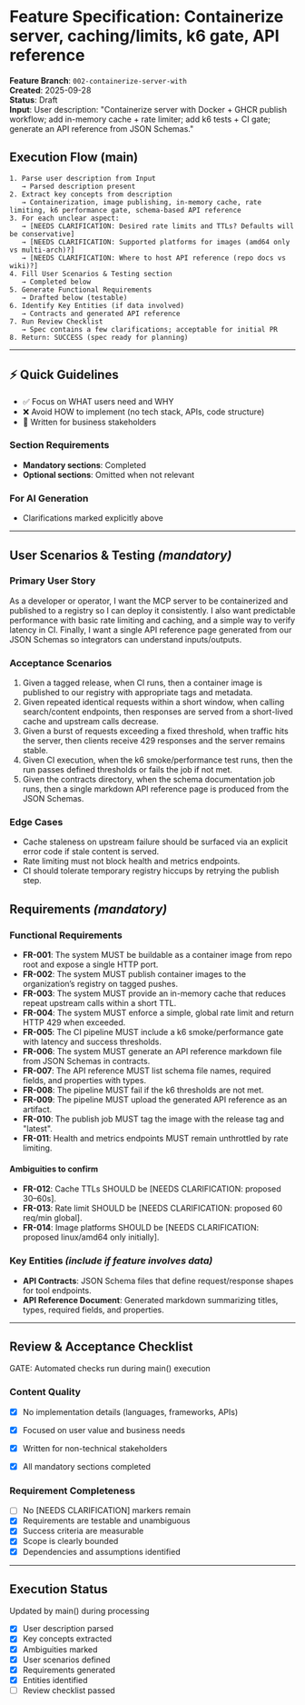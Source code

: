 # Feature Specification: Containerize server, caching/limits, k6 gate, API reference

**Feature Branch**: `002-containerize-server-with`  
**Created**: 2025-09-28  
**Status**: Draft  
**Input**: User description: "Containerize server with Docker + GHCR publish workflow; add in-memory cache + rate limiter; add k6 tests + CI gate; generate an API reference from JSON Schemas."

## Execution Flow (main)
```
1. Parse user description from Input
   → Parsed description present
2. Extract key concepts from description
   → Containerization, image publishing, in-memory cache, rate limiting, k6 performance gate, schema-based API reference
3. For each unclear aspect:
   → [NEEDS CLARIFICATION: Desired rate limits and TTLs? Defaults will be conservative]
   → [NEEDS CLARIFICATION: Supported platforms for images (amd64 only vs multi-arch)?]
   → [NEEDS CLARIFICATION: Where to host API reference (repo docs vs wiki)?]
4. Fill User Scenarios & Testing section
   → Completed below
5. Generate Functional Requirements
   → Drafted below (testable)
6. Identify Key Entities (if data involved)
   → Contracts and generated API reference
7. Run Review Checklist
   → Spec contains a few clarifications; acceptable for initial PR
8. Return: SUCCESS (spec ready for planning)
```

---

 
## ⚡ Quick Guidelines

- ✅ Focus on WHAT users need and WHY
- ❌ Avoid HOW to implement (no tech stack, APIs, code structure)
- 👥 Written for business stakeholders

 
### Section Requirements

- **Mandatory sections**: Completed
- **Optional sections**: Omitted when not relevant

### For AI Generation
 
- Clarifications marked explicitly above

---

## User Scenarios & Testing *(mandatory)*

 
### Primary User Story

As a developer or operator, I want the MCP server to be containerized and published to a registry so I can deploy it consistently. I also want predictable performance with basic rate limiting and caching, and a simple way to verify latency in CI. Finally, I want a single API reference page generated from our JSON Schemas so integrators can understand inputs/outputs.

### Acceptance Scenarios

1. Given a tagged release, when CI runs, then a container image is published to our registry with appropriate tags and metadata.
2. Given repeated identical requests within a short window, when calling search/content endpoints, then responses are served from a short-lived cache and upstream calls decrease.
3. Given a burst of requests exceeding a fixed threshold, when traffic hits the server, then clients receive 429 responses and the server remains stable.
4. Given CI execution, when the k6 smoke/performance test runs, then the run passes defined thresholds or fails the job if not met.
5. Given the contracts directory, when the schema documentation job runs, then a single markdown API reference page is produced from the JSON Schemas.

### Edge Cases

- Cache staleness on upstream failure should be surfaced via an explicit error code if stale content is served.
- Rate limiting must not block health and metrics endpoints.
- CI should tolerate temporary registry hiccups by retrying the publish step.

## Requirements *(mandatory)*

### Functional Requirements

- **FR-001**: The system MUST be buildable as a container image from repo root and expose a single HTTP port.
- **FR-002**: The system MUST publish container images to the organization’s registry on tagged pushes.
- **FR-003**: The system MUST provide an in-memory cache that reduces repeat upstream calls within a short TTL.
- **FR-004**: The system MUST enforce a simple, global rate limit and return HTTP 429 when exceeded.
- **FR-005**: The CI pipeline MUST include a k6 smoke/performance gate with latency and success thresholds.
- **FR-006**: The system MUST generate an API reference markdown file from JSON Schemas in contracts.
- **FR-007**: The API reference MUST list schema file names, required fields, and properties with types.
- **FR-008**: The pipeline MUST fail if the k6 thresholds are not met.
- **FR-009**: The pipeline MUST upload the generated API reference as an artifact.
- **FR-010**: The publish job MUST tag the image with the release tag and "latest".
- **FR-011**: Health and metrics endpoints MUST remain unthrottled by rate limiting.

#### Ambiguities to confirm

- **FR-012**: Cache TTLs SHOULD be [NEEDS CLARIFICATION: proposed 30–60s].
- **FR-013**: Rate limit SHOULD be [NEEDS CLARIFICATION: proposed 60 req/min global].
- **FR-014**: Image platforms SHOULD be [NEEDS CLARIFICATION: proposed linux/amd64 only initially].

### Key Entities *(include if feature involves data)*

- **API Contracts**: JSON Schema files that define request/response shapes for tool endpoints.
- **API Reference Document**: Generated markdown summarizing titles, types, required fields, and properties.

---

## Review & Acceptance Checklist

GATE: Automated checks run during main() execution

### Content Quality

- [x] No implementation details (languages, frameworks, APIs)
- [x] Focused on user value and business needs
- [x] Written for non-technical stakeholders
- [x] All mandatory sections completed

 
### Requirement Completeness

- [ ] No [NEEDS CLARIFICATION] markers remain
- [x] Requirements are testable and unambiguous  
- [x] Success criteria are measurable
- [x] Scope is clearly bounded
- [x] Dependencies and assumptions identified

---

 
## Execution Status

Updated by main() during processing

- [x] User description parsed
- [x] Key concepts extracted
- [x] Ambiguities marked
- [x] User scenarios defined
- [x] Requirements generated
- [x] Entities identified
- [ ] Review checklist passed
